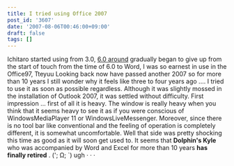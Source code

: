 ```yaml
---
title: I tried using Office 2007
post_id: '3607'
date: '2007-08-06T00:46:00+09:00'
draft: false
tags: []
---
```


Ichitaro started using from 3.0, [6.0 around](/2934) gradually began to give up from the start of touch from the time of 6.0 to Word, I was so earnest in use in the Office97, Tteyuu Looking back now have passed another 2007 so for more than 10 years I still wonder why it feels like three to four years ago .... I tried to use it as soon as possible regardless. Although it was slightly mossed in the installation of Outlook 2007, it was settled without difficulty. First impression ... first of all it is heavy. The window is really heavy when you think that it seems heavy to see it as if you were conscious of WindowsMediaPlayer 11 or WindowsLiveMessenger. Moreover, since there is no tool bar like conventional and the feeling of operation is completely different, it is somewhat uncomfortable. Well that side was pretty shocking this time as good as it will soon get used to. It seems that **Dolphin's Kyle** who was accompanied by Word and Excel for more than 10 years **has finally retired** . ('; Ω; `) ugh · · ·